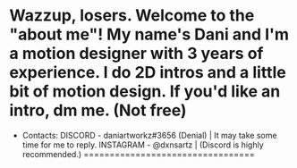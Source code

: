 Wazzup, losers. Welcome to the "about me"!
My name's Dani and I'm a motion designer with 3 years of experience. 
I do 2D intros and a little bit of motion design.
If you'd like an intro, dm me. (Not free) 
=================================
- Contacts:
  DISCORD - daniartworkz#3656 (Denial) | It may take some time for me to reply.
  INSTAGRAM - @dxnsartz | (Discord is highly recommended.)
=================================
